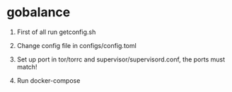 # gobalance

1) First of all run getconfig.sh

2) Change config file in configs/config.toml

3) Set up port in tor/torrc and supervisor/supervisord.conf, the ports must match! 

4) Run docker-compose 

